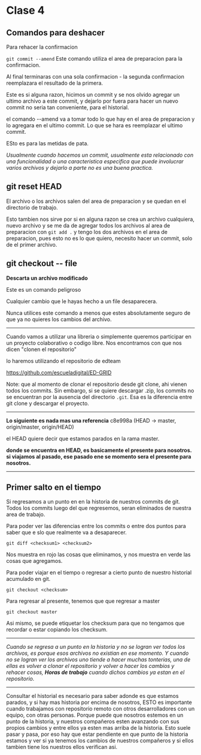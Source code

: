 # Clase 4

## Comandos para deshacer

Para rehacer la confirmacion 

`git commit --amend` Este comando utiliza el area de preparacion para la confirmacion.

Al final terminaras con una sola confirmacion - la segunda confirmacion reemplazara el resultado de la primera.

Este es si alguna razon, hicimos un commit y se nos olvido agregar un ultimo archivo a este commit, y dejarlo por fuera para hacer un nuevo commit no seria tan conveniente, para el historial. 

el comando --amend va a tomar todo lo que hay en el area de preparacion y lo agregara en el ultimo commit. Lo que se hara es reemplazar el ultimo commit.

ESto es para las metidas de pata. 

*Usualmente cuando hacemos un commit, usualmente esta relacionado con una funcionalidad o una caracteristica especifica que puede involucrar varios archivos y dejarlo a parte no es una buena practica.*

## git reset HEAD <file>
El archivo o los archivos salen del area de preparacion y se quedan en el directorio de trabajo. 

Esto tambien nos sirve por si en alguna razon se crea un archivo cualquiera, nuevo archivo y se me da de agregar todos los archivos al area de preparacion con `git add .` y tengo los dos archivos en el area de preparacion, pues esto no es lo que quiero, necesito hacer un commit, solo de el primer archivo. 

## git checkout -- file
**Descarta un archivo modificado**

Este es un comando peligroso

Cualquier cambio que le hayas hecho a un file desaparecera.

Nunca utilices este comando a menos que estes absolutamente seguro de que ya no quieres los cambios del archivo.

___

Cuando vamos a utilizar una libreria o simplemente queremos participar en un proyecto colaborativo o codigo libre. Nos encontramos con que nos dicen "clonen el repositorio"

lo haremos utilizando el repositorio de edteam 

<https://github.com/escueladigital/ED-GRID>

Note: que al momento de clonar el repositorio desde git clone, ahi vienen todos los commits. Sin embargo, si se quiere descargar .zip, los commits no se encuentran por la ausencia del directorio `.git`. Esa es la diferencia entre git clone y descargar el proyecto. 

___
**Lo siguiente es nada mas una referencia**
c8e998a (HEAD -> master, origin/master, origin/HEAD)

el HEAD quiere decir que estamos parados en la rama master.

**donde se encuentra en HEAD, es basicamente el presente para nosotros. si viajamos al pasado, ese pasado ene se momento sera el presente para nosotros.**
___

## Primer salto en el tiempo

Si regresamos a un punto en en la historia de nuestros commits de git. Todos los commits luego del que regresemos, seran eliminados de nuestra area de trabajo.

Para poder ver las diferencias entre los commits o entre dos puntos para saber que e slo que realmente va a desaparecer.

`git diff <checksum1> <checksum2>`

Nos muestra en rojo las cosas que eliminamos, y nos muestra en verde las cosas que agregamos.

Para poder viajar en el tiempo o regresar a cierto punto de nuestro historial acumulado en git.

`git checkout <checksum>`

Para regresar al presente, tenemos que que regresar a master

`git checkout master`

Asi mismo, se puede etiquetar los checksum para que no tengamos que recordar o estar copiando los checksum.

___
*Cuando se regresa a un punto en la historia y no se logran ver todos los archivos, es porque esos archivos no existian en ese momento. Y cuando no se logran ver los archivos uno tiende a hacer muchas tonterias, una de ellas es volver a clonar el repositorio y volver a hacer los cambios y rehacer cosas, **Horas de trabajo** cuando dichos cambios ya estan en el repositorio.*
___


Consultar el historial es necesario para saber adonde es que estamos parados, y si hay mas historia por encima de nosotros, ESTO es importante cuando trabajamos con repositorio remoto con otros desarrolladores con un equipo, con otras personas. Porque puede que nosotros estemos en un punto de la historia, y nuestros compañeros esten avanzando con sus propios cambios y entre ellos ya esten mas arriba de la historia. Esto suele pasar y pasa, por eso hay que estar pendiente en que punto de la historia estamos y ver si ya tenemos los cambios de nuestros compañeros y si ellos tambien tiene los nuestros ellos verifican asi. 